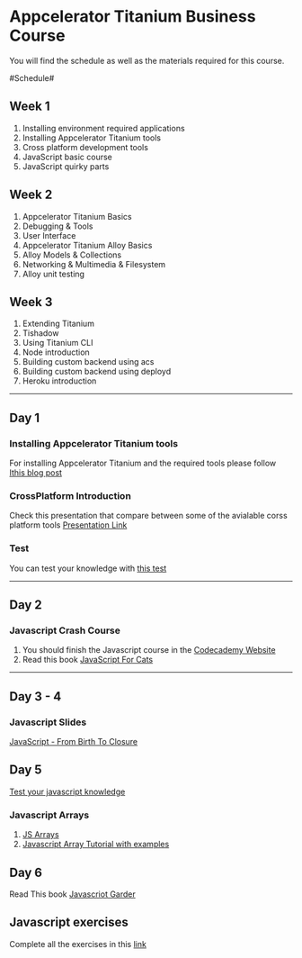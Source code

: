 Appcelerator Titanium Business Course
=====================================

You will find the schedule as well as the materials required for this course.

#Schedule#

## Week 1 ##
1. Installing environment required applications
2. Installing Appcelerator Titanium tools
4. Cross platform development tools
5. JavaScript basic course
6. JavaScript quirky parts

## Week 2 ##
1. Appcelerator Titanium Basics
2. Debugging & Tools
3. User Interface
4. Appcelerator Titanium Alloy Basics
5. Alloy Models & Collections
6. Networking & Multimedia & Filesystem
7. Alloy unit testing

## Week 3 ##
1. Extending Titanium
2. Tishadow
3. Using Titanium CLI
4. Node introduction
5. Building custom backend using acs
6. Building custom backend using deployd
7. Heroku introduction

----

## Day 1 ##

### Installing Appcelerator Titanium tools ###
For installing Appcelerator Titanium and the required tools please follow [Ithis blog post](http://blog.hashapps.com/appcelerator-titanium-getting-started/)

### CrossPlatform Introduction
Check this presentation that compare between some of the avialable corss platform tools [Presentation Link](https://docs.google.com/presentation/d/1SIh1Bu5kqrNcmpc7vpFIBuWYE1Hq2JSsPy74AhYq8nI/edit?usp=sharing)

### Test ###
You can test your knowledge with [this test](https://docs.google.com/forms/d/14VyWSHieSXTVJ-ilcVwUhVXUwFtK9bQSA_bR-ySyh-w/viewform)

----

## Day 2 ##

### Javascript Crash Course ###
1. You should finish the Javascript course in the [Codecademy Website](http://www.codecademy.com/courses/getting-started-v2/0/1?curriculum_id=506324b3a7dffd00020bf661)
2. Read this book [JavaScript For Cats](http://jsforcats.com/)

---

## Day 3 - 4 ##

### Javascript Slides ###
[JavaScript - From Birth To Closure](http://www.slideshare.net/robnyman/javascript-from-birth-to-closure)

## Day 5 ##

[Test your javascript knowledge](https://github.com/HashAppsLabs/Appcelerator-Titanium-Business-Course/blob/master/Test1.md)
### Javascript Arrays ###
1. [JS Arrays](http://javascript.info/tutorial/array)
2. [Javascript Array Tutorial with examples](http://www.lleess.com/2013/07/javascript-array-tutorial-with-examples.html)


## Day 6 ##
Read This book [Javascriot Garder](http://bonsaiden.github.io/JavaScript-Garden/)

## Javascript exercises ##
Complete all the exercises in this [link](http://www.ling.gu.se/~lager/kurser/webtechnology/lab4.html)
